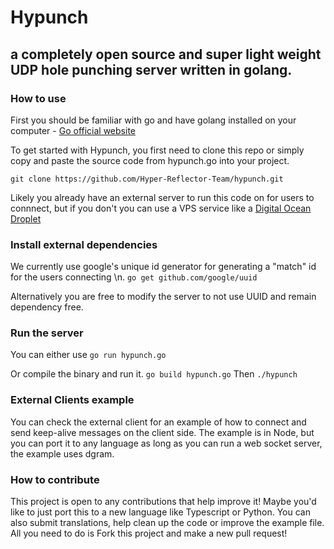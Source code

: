 # Hypunch

## a completely open source and super light weight **UDP hole punching server** written in golang.

### How to use

First you should be familiar with go and have golang installed on your computer - [Go official website](https://go.dev/learn/)

To get started with Hypunch, you first need to clone this repo or simply copy and paste the source code from hypunch.go into your project.

`git clone https://github.com/Hyper-Reflector-Team/hypunch.git`

Likely you already have an external server to run this code on for users to connnect, but if you don't you can use a VPS service like a [Digital Ocean Droplet](https://www.digitalocean.com/products/droplets)

### Install external dependencies

We currently use google's unique id generator for generating a "match" id for the users connecting \n.
`go get github.com/google/uuid`

Alternatively you are free to modify the server to not use UUID and remain dependency free.

### Run the server

You can either use
`go run hypunch.go`

Or compile the binary and run it.
`go build hypunch.go`
Then
`./hypunch`

### External Clients example

You can check the external client for an example of how to connect and send keep-alive messages on the client side.
The example is in Node, but you can port it to any language as long as you can run a web socket server, the example uses dgram.

### How to contribute

This project is open to any contributions that help improve it! Maybe you'd like to just port this to a new language like Typescript or Python.
You can also submit translations, help clean up the code or improve the example file.
All you need to do is Fork this project and make a new pull request!
